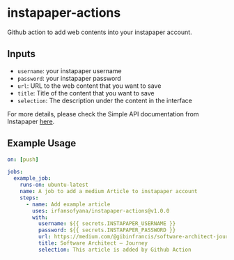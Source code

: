 # instapaper-actions
Github action to add web contents into your instapaper account.

## Inputs

- `username`: your instapaper username
- `password`: your instapaper password
- `url`: URL to the web content that you want to save
- `title`: Title of the content that you want to save
- `selection`: The description under the content in the interface

For more details, please check the Simple API documentation from Instapaper [here](https://www.instapaper.com/api/simple).

## Example Usage

```yaml
on: [push]

jobs:
  example_job:
    runs-on: ubuntu-latest
    name: A job to add a medium Article to instapaper account
    steps:
      - name: Add example article
        uses: irfansofyana/instapaper-actions@v1.0.0
        with:
          username: ${{ secrets.INSTAPAPER_USERNAME }}
          password: ${{ secrets.INSTAPAPER_PASSWORD }}
          url: https://medium.com/@gibinfrancis/software-architect-journey-ca9398546608
          title: Software Architect — Journey
          selection: This article is added by Github Action
```